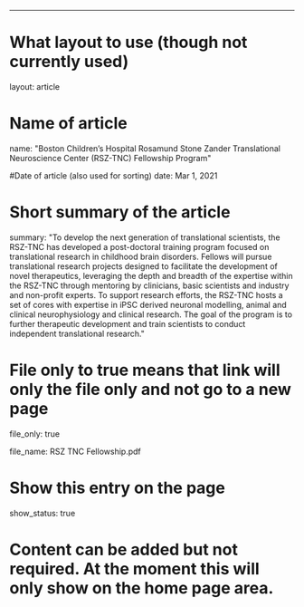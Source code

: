 ---
# What layout to use (though not currently used)
layout: article

# Name of article
name: "Boston Children’s Hospital Rosamund Stone Zander Translational Neuroscience Center (RSZ-TNC) Fellowship Program"

#Date of article (also used for sorting)
date: Mar 1, 2021

# Short summary of the article
summary: "To develop the next generation of translational scientists, the RSZ-TNC has developed a post-doctoral training program focused on translational research in childhood brain disorders. Fellows will pursue translational research projects designed to facilitate the development of novel therapeutics, leveraging the depth and breadth of the expertise within the RSZ-TNC through mentoring by clinicians, basic scientists and industry and non-profit experts. To support research efforts, the RSZ-TNC hosts a set of cores with expertise in iPSC derived neuronal modelling, animal and clinical neurophysiology and clinical research. The goal of the program is to further therapeutic development and train scientists to conduct independent translational research."

# File only to true means that link will only the file only and not go to a new page
file_only: true

file_name: RSZ TNC Fellowship.pdf

# Show this entry on the page
show_status: true

# Content can be added but not required.  At the moment this will only show on the home page area.
